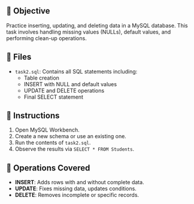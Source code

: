 ## 📌 Objective
Practice inserting, updating, and deleting data in a MySQL database. This task involves handling missing values (NULLs), default values, and performing clean-up operations.

## 📂 Files
- `task2.sql`: Contains all SQL statements including:
  - Table creation
  - INSERT with NULL and default values
  - UPDATE and DELETE operations
  - Final SELECT statement

## 🔧 Instructions
1. Open MySQL Workbench.
2. Create a new schema or use an existing one.
3. Run the contents of `task2.sql`.
4. Observe the results via `SELECT * FROM Students`.

## 🔄 Operations Covered
- **INSERT**: Adds rows with and without complete data.
- **UPDATE**: Fixes missing data, updates conditions.
- **DELETE**: Removes incomplete or specific records.
